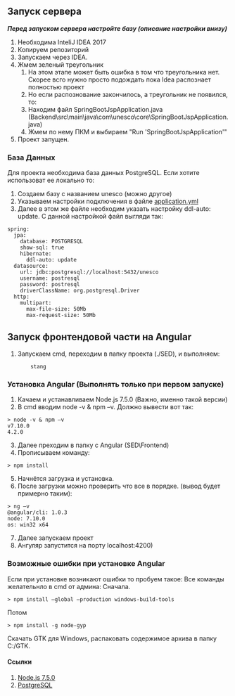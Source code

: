 ## Запуск сервера

***Перед запуском сервера настройте базу (описание настройки внизу)***

1. Необходима InteliJ IDEA 2017
2. Копируем репозиторий
3. Запускаем через IDEA.
4. Жмем зеленый треугольник
	1. На этом этапе может быть ошибка в том что треугольника нет. Скорее всго нужно просто подождать пока Idea распознает полностью проект
	2. Но если распознование закончилось, а треугольник не появился, то:
	3. Находим файл SpringBootJspApplication.java (Backend\src\main\java\com\unesco\core\SpringBootJspApplication.java)
	4. Жмем по нему ПКМ и выбираем "Run 'SpringBootJspApplication'"
5. Проект запущен.

### База Данных

Для проекта необходима база данных PostgreSQL. Если хотите использоват ее локально то:

1. Создаем базу с названием unesco (можно другое)
2. Указываем настройки подключения в файле [application.yml](Backend\src\main\resources\application.yml)
3. Далее в этом же файле необходим указать настройку ddl-auto: update. С данной настройкой файл выгляди так:
```
spring:
  jpa:
    database: POSTGRESQL
    show-sql: true
    hibernate:
      ddl-auto: update
  datasource:
    url: jdbc:postgresql://localhost:5432/unesco
    username: postresql
    password: postresql
    driverClassName: org.postgresql.Driver
  http:
    multipart:
      max-file-size: 50Mb
      max-request-size: 50Mb
```

## Запуск фронтендовой части на Angular
 1. Запускаем cmd, переходим в папку проекта (./SED), и выполняем:
    ```
        stang
    ```

### Установка Angular (Выполнять только при первом запуске)

1. Качаем и устанавливаем Node.js 7.5.0 (Важно, именно такой версии)
2. В cmd вводим node -v & npm –v. Должно вывести вот так:
```aidl
> node -v & npm –v
v7.10.0
4.2.0
```
3. Далее преходим в папку с Angular (SED\Frontend)
4. Прописываем команду:
```aidl
> npm install
```
5. Начнётся загрузка и установка.
6. После загрузки можно проверить что все в порядке. (вывод будет примерно таким):
```aidl
> ng –v
@angular/cli: 1.0.3
node: 7.10.0
os: win32 x64
```
7. Далее запускаем проект
8. Ангуляр запустится на порту localhost:4200)

### Возможные ошибки при установке Angular

Если при установке возникают ошибки то пробуем такое:
Все команды желательнло в cmd от админа:
Сначала.
```aidl
> npm install —global —production windows-build-tools 
```
Потом
```aidl
> npm install -g node-gyp 
```
Скачать GTK для Windows, распаковать содержимое архива в папку C:/GTK.


#### Ссылки
1. [Node.js 7.5.0](https://nodejs.org/en/download/releases/)
2. [PostgreSQL](https://www.openscg.com/bigsql/postgresql/installers/)